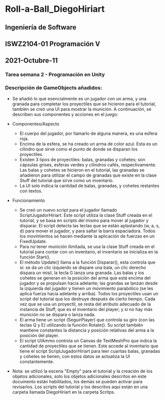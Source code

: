 # Roll-a-Ball_DiegoHiriart
## Ingeniería de Software
## ISWZ2104-01 Programación V
## 2021-Octubre-11

### Tarea semana 2 - Programación en Unity

### Descripción de GameObjects añadidos:

- Se añadió lo que esencialmente es un jugador con un arma, y una granada para completar los proyectiles que se hicieron para el tutorial, también se creó una UI para mostrar la munición. A continuación, se describen sus componentes y acciones en el juego:
- Componentes/Aspecto
    - El cuerpo del jugador, por llamarlo de alguna manera, es una esfera roja.
    - Encima de la esfera, se ha creado un arma de color azul. Esta es un cilindro que sirve como el punto de donde se disparan los proyectiles. 
    - Existen 3 tipos de proyectiles: balas, granadas y cohetes; son cápsulas grises, esferas verdes y cilindros cafés, respectivamente. Las balas y cohetes se hicieron en el tutorial, las granadas se añadieron para utilizar el campo de granadas que existe en la clase Stuff del tutorial que sirve como un inventario.
    - La UI solo indica la cantidad de balas, granadas, y cohetes restantes con textos.
- Funcionamiento
    - Se creó un nuevo script para el jugador llamado ScriptJugadorHiriart. Este script utiliza la clase Stuff creada en el tutorial, y se basa en scripts del mismo para mover al jugador y disparar. El script detecta las teclas que se están aplastando (w, a, s, d) para mover el jugador, y para saltar la barra espaciadora. Todos los movimientos se hacen mediante la aplicación de fuerzas en un FixedUpdate.
    - Para no tener munición ilimitada, se usa la clase Stuff creada en el tutorial para contar con un inventario, el inventario se inicializa en la función Start(). 
    - El método Update() llama a la función Disparar(), esta controla que si: se da un clic izquierdo se dispare una bala, un clic derecho dispara un misil, la tecla G lanza una granada. Las balas y los cohetes se generan en la posición del arma que está encima del jugador y se propulsan hacia adelante; las grandas se lanzan desde la izquierda del jugador y tienen un movimiento parabólico (se les aplica fuerza hacia adelante y arriba). Todos los proyectiles usan un script del tutorial que los destruye después de cierto tiempo. Cada vez que se usa un proyectil, se resta del atributo adecuado de la instancia de Stuff, que es el inventario del player; y si no hay más munición no se dispara o lanza nada.
    - El arma tiene un script (SeguirPlayer) que controla su giro (con las teclas Q y E) utilizando la función Rotate(). Su script también mantiene constantes la distancia y posición relativas del arma a la posición del player.
    - El script UIAmmo controla un Canvas de TextMeshPro que indica la cantidad de proyectiles que se tienen. Este accede al inventario que tiene el script ScriptJugadorHiriart para leer cuantas balas, granadas y cohetes se tienen, con estos datos se actualiza la UI constantemente.

- Nota: se utilizó la escena "Empty" para el tutorial y la creación de los objetos adicionales, solo los objetos adicionales descritos en este documento están habilitados, los demás se pueden activar para revisarlos. Los scripts del tutorial y los descritos aquí están en una carpeta llamada DiegoHiriart en la carpeta Scritps. 
